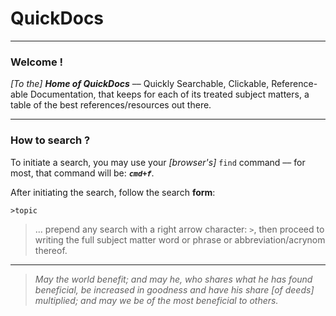 

QuickDocs
===

----------------------------------------------------------------------------------
### Welcome !

*[To the]* ***Home of QuickDocs*** –– Quickly Searchable, Clickable,
Reference-able Documentation, that keeps for each of its treated subject
matters, a table of the best references/resources out there.

----------------------------------------------------------------------------------
### How to search ?

To initiate a search, you may use your *[browser's]* `find`
command –– for most, that command will be: ***`cmd+f`***.

After initiating the search, follow the search **form**:

```
>topic
```

> ... prepend any search with a right arrow character: `>`,
> then proceed to writing the full subject matter word or
> phrase or abbreviation/acrynom thereof.

----------------------------------------------------------------------------------
> *May the world benefit; and may he, who shares what he
> has found beneficial, be increased in goodness and have
> his share *[of deeds]* multiplied; and may we be of the
> most beneficial to others.*
